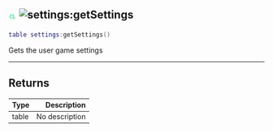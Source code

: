 ## ![client](../../.gitbook/assets/client.png) ![settings](./readme/settings "mention"):getSettings

```lua
table settings:getSettings()
```

Gets the user game settings

------
## Returns

| Type   | Description |
| ------ | ----------: |
| table | No description |

